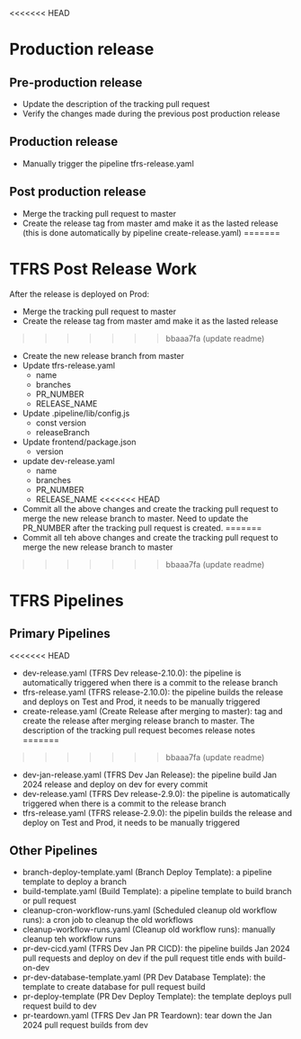 <<<<<<< HEAD

# Production release

## Pre-production release

* Update the description of the tracking pull request
* Verify the changes made during the previous post production release

## Production release

* Manually trigger the pipeline tfrs-release.yaml

## Post production release

* Merge the tracking pull request to master
* Create the release tag from master amd make it as the lasted release (this is done automatically by pipeline create-release.yaml)
=======
# TFRS Post Release Work
After the release is deployed on Prod:
* Merge the tracking pull request to master
* Create the release tag from master amd make it as the lasted release 
>>>>>>> bbaaa7fa (update readme)
* Create the new release branch from master
* Update tfrs-release.yaml
  * name
  * branches
  * PR_NUMBER
  * RELEASE_NAME
* Update .pipeline/lib/config.js
  * const version
  * releaseBranch
* Update frontend/package.json
  * version
* update dev-release.yaml
  * name
  * branches
  * PR_NUMBER
  * RELEASE_NAME
<<<<<<< HEAD
* Commit all the above changes and create the tracking pull request to merge the new release branch to master. Need to update the PR_NUMBER after the tracking pull request is created. 
=======
* Commit all teh above changes and create the tracking pull request to merge the new release branch to master
>>>>>>> bbaaa7fa (update readme)

# TFRS Pipelines

## Primary Pipelines
<<<<<<< HEAD

* dev-release.yaml (TFRS Dev release-2.10.0): the pipeline is automatically triggered when there is a commit to the release branch
* tfrs-release.yaml (TFRS release-2.10.0): the pipeline builds the release and deploys on Test and Prod, it needs to be manually triggered
* create-release.yaml (Create Release after merging to master): tag and create the release after merging release branch to master. The description of the tracking pull request becomes release notes
=======
>>>>>>> bbaaa7fa (update readme)

* dev-jan-release.yaml (TFRS Dev Jan Release): the pipeline build Jan 2024 release and deploy on dev for every commit
* dev-release.yaml (TFRS Dev release-2.9.0): the pipeline is automatically triggered when there is a commit to the release branch
* tfrs-release.yaml (TFRS release-2.9.0): the pipelin builds the release and deploy on Test and Prod, it needs to be manually triggered

## Other Pipelines

* branch-deploy-template.yaml (Branch Deploy Template): a pipeline template to deploy a branch
* build-template.yaml (Build Template): a pipeline template to build branch or pull request
* cleanup-cron-workflow-runs.yaml (Scheduled cleanup old workflow runs): a cron job to cleanup the old workflows
* cleanup-workflow-runs.yaml  (Cleanup old workflow runs): manually cleanup teh workflow runs
* pr-dev-cicd.yaml (TFRS Dev Jan PR CICD): the pipeline builds Jan 2024 pull requests and deploy on dev if the pull request title ends with build-on-dev
* pr-dev-database-template.yaml (PR Dev Database Template): the template to create database for pull request build
* pr-deploy-template (PR Dev Deploy Template): the template deploys pull request build to dev
* pr-teardown.yaml (TFRS Dev Jan PR Teardown): tear down the Jan 2024 pull request builds from dev
